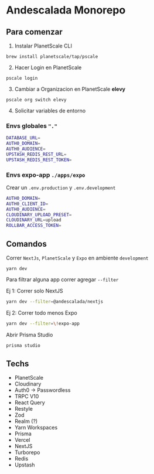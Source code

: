 # Andescalada Monorepo

## Para comenzar

1. Instalar PlanetScale CLI

```console
brew install planetscale/tap/pscale
```

2. Hacer Login en PlanetScale 

```
pscale login
```

3. Cambiar a Organizacion en PlanetScale **elevy**

```console
pscale org switch elevy
```

4. Solicitar variables de entorno
###  Envs globales `"."`
```bash
DATABASE_URL=
AUTH0_DOMAIN=
AUTH0_AUDIENCE=
UPSTASH_REDIS_REST_URL=
UPSTASH_REDIS_REST_TOKEN=
```
###  Envs expo-app `./apps/expo`

Crear un `.env.production` y `.env.development`

```bash
AUTH0_DOMAIN=
AUTH0_CLIENT_ID=
AUTH0_AUDIENCE=
CLOUDINARY_UPLOAD_PRESET=
CLOUDINARY_URL=upload
ROLLBAR_ACCESS_TOKEN=
```

## Comandos 

Correr `NextJs`, `PlanetScale` y `Expo` en ambiente `development`

```console
yarn dev 
```

Para filtrar alguna app correr agregar `--filter`

Ej 1: Correr solo NextJS
```bash
yarn dev --filter=@andescalada/nextjs
```

Ej 2: Correr todo menos Expo
```bash
yarn dev --filter=\!expo-app
```

Abrir Prisma Studio
```bash 
prisma studio  
```



## Techs

- PlanetScale
- Cloudinary
- Auth0 -> Passwordless
- TRPC V10
- React Query
- Restyle 
- Zod 
- Realm (?)
- Yarn Workspaces
- Prisma
- Vercel
- NextJS
- Turborepo
- Redis
- Upstash